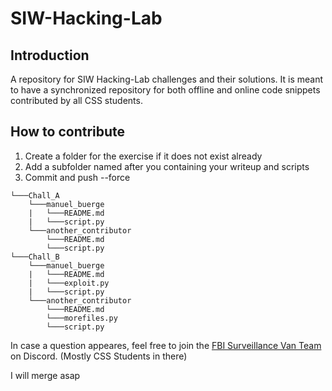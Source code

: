 # SIW-Hacking-Lab


## Introduction
A repository for SIW Hacking-Lab challenges and their solutions. It is meant to have a synchronized repository for both offline and online code snippets contributed by all CSS students.

## How to contribute

1. Create a folder for the exercise if it does not exist already
2. Add a subfolder named after you containing your writeup and scripts 
3. Commit and push --force

```
└───Chall_A
    └───manuel_buerge
    |   └───README.md
    |   └───script.py
    └───another_contributor
        └───README.md
        └───script.py
└───Chall_B
    └───manuel_buerge
    |   └───README.md
    |   └───exploit.py
    |   └───script.py
    └───another_contributor
        └───README.md
        └───morefiles.py
        └───script.py
```

In case a question appeares, feel free to join the [FBI Surveillance Van Team](https://discord.gg/dQf5V3nqJV) on Discord.
(Mostly CSS Students in there)

I will merge asap